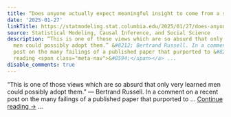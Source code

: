 ```yaml
---
title: “Does anyone actually expect meaningful insight to come from a study like this?”
date: '2025-01-27'
linkTitle: https://statmodeling.stat.columbia.edu/2025/01/27/does-anyone-actually-expect-meaningful-insight-to-come-from-a-study-like-this/
source: Statistical Modeling, Causal Inference, and Social Science
description: “This is one of those views which are so absurd that only very learned
  men could possibly adopt them.” &#8212; Bertrand Russell. In a comment on a recent
  post on the many failings of a published paper that purported to &#8230; <a href="https://statmodeling.stat.columbia.edu/2025/01/27/does-anyone-actually-expect-meaningful-insight-to-come-from-a-study-like-this/">Continue
  reading <span class="meta-nav">&#8594;</span></a> ...
disable_comments: true
---
```

“This is one of those views which are so absurd that only very learned men could possibly adopt them.” &#8212; Bertrand Russell. In a comment on a recent post on the many failings of a published paper that purported to &#8230; <a href="https://statmodeling.stat.columbia.edu/2025/01/27/does-anyone-actually-expect-meaningful-insight-to-come-from-a-study-like-this/">Continue reading <span class="meta-nav">&#8594;</span></a> ...